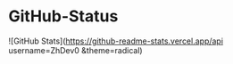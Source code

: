 # GitHub-Status
![GitHub Stats](https://github-readme-stats.vercel.app/api username=ZhDev0 &theme=radical)
